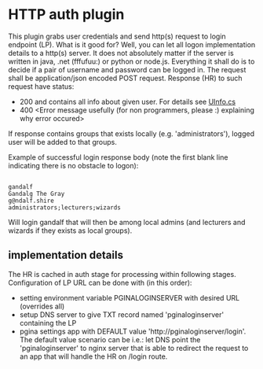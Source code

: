 # HTTP auth plugin

This plugin grabs user credentials and send http(s) request to login endpoint (LP).
What is it good for? Well, you can let all logon implementation details to a http(s) server.
It does not absolutely matter if the server is written in java, .net (fffufuu:) or python or node.js.
Everything it shall do is to decide if a pair of username and password can be logged in.
The request shall be application/json encoded POST request.
Response (HR) to such request have status:
-  200 and contains all info about given user. For details see [UInfo.cs](Cognito/UInfo.cs)
-  400 <Error message usefully (for non programmers, please :) explaining why error occured>

If response contains groups that exists locally (e.g. 'administrators'),
logged user will be added to that groups.

Example of successful login response body (note the first blank line indicating there is no obstacle to logon):
```

gandalf
Gandalg The Gray
g@ndalf.shire
administrators;lecturers;wizards
```
Will login gandalf that will then be among local admins
(and lecturers and wizards if they exists as local groups).


## implementation details

The HR is cached in auth stage for processing within following stages.
Configuration of LP URL can be done with (in this order):

- setting environment variable PGINALOGINSERVER with desired URL (overrides all)
- setup DNS server to give TXT record named 'pginaloginserver' containing the LP
- pgina settings app with DEFAULT value 'http://pginaloginserver/login'.
  The default value scenario can be i.e.: let DNS point the 'pginaloginserver' to nginx server that is able to redirect the request to an app that will handle the HR on /login route.
